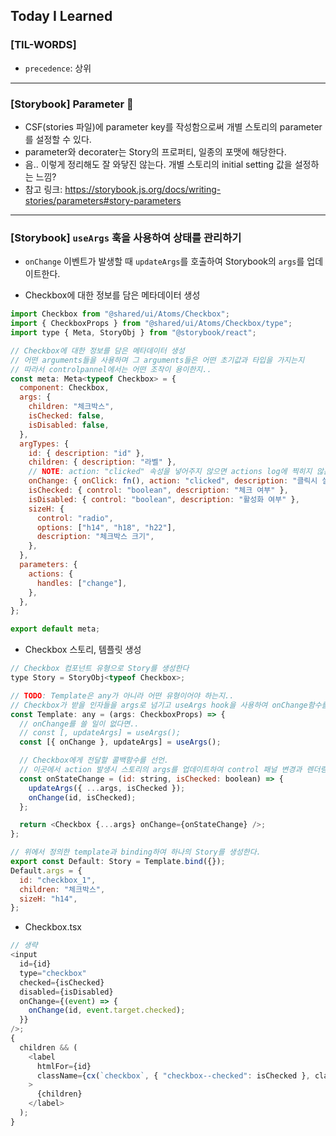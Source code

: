 ## Today I Learned

### [TIL-WORDS]

- `precedence`: 상위

---

### [Storybook] Parameter 🤔

- CSF(stories 파일)에 parameter key를 작성함으로써 개별 스토리의 parameter를 설정할 수 있다.
- parameter와 decorater는 Story의 프로퍼티, 일종의 포맷에 해당한다.
- 음.. 이렇게 정리해도 잘 와닿진 않는다. 개별 스토리의 initial setting 값을 설정하는 느낌?
- 참고 링크: https://storybook.js.org/docs/writing-stories/parameters#story-parameters

---

### [Storybook] `useArgs` 훅을 사용하여 상태를 관리하기

- `onChange` 이벤트가 발생할 때 `updateArgs`를 호출하여 Storybook의 `args`를 업데이트한다.

- Checkbox에 대한 정보를 담은 메타데이터 생성

```javascript
import Checkbox from "@shared/ui/Atoms/Checkbox";
import { CheckboxProps } from "@shared/ui/Atoms/Checkbox/type";
import type { Meta, StoryObj } from "@storybook/react";

// Checkbox에 대한 정보를 담은 메타데이터 생성
// 어떤 arguments들을 사용하며 그 arguments들은 어떤 초기값과 타입을 가지는지
// 따라서 controlpannel에서는 어떤 조작이 용이한지..
const meta: Meta<typeof Checkbox> = {
  component: Checkbox,
  args: {
    children: "체크박스",
    isChecked: false,
    isDisabled: false,
  },
  argTypes: {
    id: { description: "id" },
    children: { description: "라벨" },
    // NOTE: action: "clicked" 속성을 넣어주지 않으면 actions log에 찍히지 않는다. 그리고.. onClick: fn()의 역할이 무엇인지 아직 잘 모르겠다 ㅜ,ㅜ
    onChange: { onClick: fn(), action: "clicked", description: "클릭시 실행할 콜백함수" },
    isChecked: { control: "boolean", description: "체크 여부" },
    isDisabled: { control: "boolean", description: "활성화 여부" },
    sizeH: {
      control: "radio",
      options: ["h14", "h18", "h22"],
      description: "체크박스 크기",
    },
  },
  parameters: {
    actions: {
      handles: ["change"],
    },
  },
};

export default meta;
```

- Checkbox 스토리, 템플릿 생성

```javascript
// Checkbox 컴포넌트 유형으로 Story를 생성한다
type Story = StoryObj<typeof Checkbox>;

// TODO: Template은 any가 아니라 어떤 유형이어야 하는지..
// Checkbox가 받을 인자들을 args로 넘기고 useArgs hook을 사용하여 onChange함수를 구조 분해 할당으로 가져오고, storybook에서 사용하는 args를 업데이트하는 함수를 가져온다.
const Template: any = (args: CheckboxProps) => {
  // onChange를 쓸 일이 없다면..
  // const [, updateArgs] = useArgs();
  const [{ onChange }, updateArgs] = useArgs();

  // Checkbox에게 전달할 콜백함수를 선언.
  // 이곳에서 action 발생시 스토리의 args를 업데이트하여 control 패널 변경과 렌더링에 영향을 주는 state 상태를 함께 변경한다. = 연동
  const onStateChange = (id: string, isChecked: boolean) => {
    updateArgs({ ...args, isChecked });
    onChange(id, isChecked);
  };

  return <Checkbox {...args} onChange={onStateChange} />;
};

// 위에서 정의한 template과 binding하여 하나의 Story를 생성한다.
export const Default: Story = Template.bind({});
Default.args = {
  id: "checkbox_1",
  children: "체크박스",
  sizeH: "h14",
};
```

- Checkbox.tsx

```javascript
// 생략
<input
  id={id}
  type="checkbox"
  checked={isChecked}
  disabled={isDisabled}
  onChange={(event) => {
    onChange(id, event.target.checked);
  }}
/>;
{
  children && (
    <label
      htmlFor={id}
      className={cx(`checkbox`, { "checkbox--checked": isChecked }, className)}
    >
      {children}
    </label>
  );
}
```
